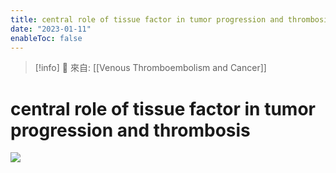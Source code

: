 ```yaml
---
title: central role of tissue factor in tumor progression and thrombosis
date: "2023-01-11"
enableToc: false
---
```


> [!info]
> 🌱 來自: [[Venous Thromboembolism and Cancer]]

# central role of tissue factor in tumor progression and thrombosis

![](https://i.imgur.com/QENB9CD.png)
